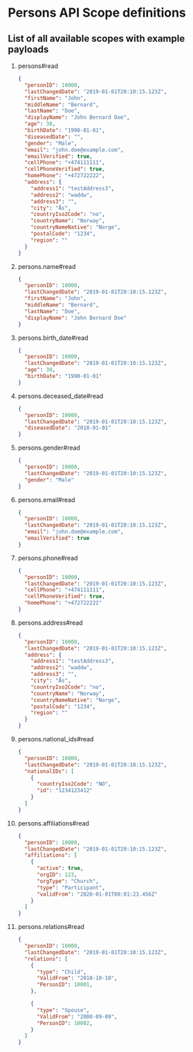 # Persons API Scope definitions

## List of all available scopes with example payloads

1. persons#read
   ```json
   {
     "personID": 10000,
     "lastChangedDate": "2019-01-01T20:10:15.123Z",
     "firstName": "John",
     "middleName": "Bernard",
     "lastName": "Doe",
     "displayName": "John Bernard Doe",
     "age": 30,
     "birthDate": "1990-01-01",
     "diseasedDate": "",
     "gender": "Male",
     "email": "john.doe@example.com",
     "emailVerified": true,
     "cellPhone": "+474111111",
     "cellPhoneVerified": true,
     "homePhone": "+472722222",
     "address": {
       "address1": "testAddress3",
       "address2": "waddw",
       "address3": "",
       "city": "Ås",
       "countryIso2Code": "no",
       "countryName": "Norway",
       "countryNameNative": "Norge",
       "postalCode": "1234",
       "region": ""
     }
   }
   ```

2. persons.name#read
   ```json
   {
     "personID": 10000,
     "lastChangedDate": "2019-01-01T20:10:15.123Z",
     "firstName": "John",
     "middleName": "Bernard",
     "lastName": "Doe",
     "displayName": "John Bernard Doe"
   }
   ```

3. persons.birth_date#read
   ```json
   {
     "personID": 10000,
     "lastChangedDate": "2019-01-01T20:10:15.123Z",
     "age": 30,
     "birthDate": "1990-01-01"
   }
   ```

4. persons.deceased_date#read
   ```json
   {
     "personID": 10000,
     "lastChangedDate": "2019-01-01T20:10:15.123Z",
     "diseasedDate": "2018-01-01"
   }
   ```

5. persons.gender#read
   ```json
   {
     "personID": 10000,
     "lastChangedDate": "2019-01-01T20:10:15.123Z",
     "gender": "Male"
   }
   ```

6. persons.email#read
   ```json
   {
     "personID": 10000,
     "lastChangedDate": "2019-01-01T20:10:15.123Z",
     "email": "john.doe@example.com",
     "emailVerified": true
   }
   ```

7. persons.phone#read
   ```json
   {
     "personID": 10000,
     "lastChangedDate": "2019-01-01T20:10:15.123Z",
     "cellPhone": "+474111111",
     "cellPhoneVerified": true,
     "homePhone": "+472722222"
   }
   ```

8. persons.address#read
   ```json
   {
     "personID": 10000,
     "lastChangedDate": "2019-01-01T20:10:15.123Z",
     "address": {
       "address1": "testAddress3",
       "address2": "waddw",
       "address3": "",
       "city": "Ås",
       "countryIso2Code": "no",
       "countryName": "Norway",
       "countryNameNative": "Norge",
       "postalCode": "1234",
       "region": ""
     }
   }
   ```

9. persons.national_ids#read
   ```json
   {
     "personID": 10000,
     "lastChangedDate": "2019-01-01T20:10:15.123Z",
     "nationalIDs": [
       {
         "countryIso2Code": "NO",
         "id": "1234123412"
       }
     ]
   }
   ```

10. persons.affiliations#read
    ```json
    {
      "personID": 10000,
      "lastChangedDate": "2019-01-01T20:10:15.123Z",
      "affiliations": [
        {
          "active": true,
          "orgID": 123,
          "orgType": "Church",
          "type": "Participant",
          "validFrom": "2020-01-01T08:01:23.456Z"
        }
      ]
    }
    ```

11. persons.relations#read
    ```json
    {
      "personID": 10000,
      "lastChangedDate": "2019-01-01T20:10:15.123Z",
      "relations": [
        {
          "type": "Child",
          "ValidFrom": "2010-10-10",
          "PersonID": 10001,
        },

        {
          "type": "Spouse",
          "ValidFrom": "2008-09-09",
          "PersonID": 10002,
        }
      ]
    }
    ```
